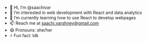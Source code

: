 - 👋 Hi, I’m @saachivar
- 👀 I’m interested in web development with React and data analytics
- 🌱 I’m currently learning how to use React to develop webpages
- 📫 Reach me at saachi.varshney@gmail.com
- 😄 Pronouns: she/her
- ⚡ Fun fact: Idk

<!---
saachivar/saachivar is a ✨ special ✨ repository because its `README.md` (this file) appears on your GitHub profile.
You can click the Preview link to take a look at your changes.
--->
